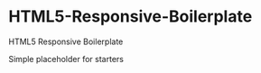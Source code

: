 HTML5-Responsive-Boilerplate
============================

HTML5 Responsive Boilerplate

Simple placeholder for starters
